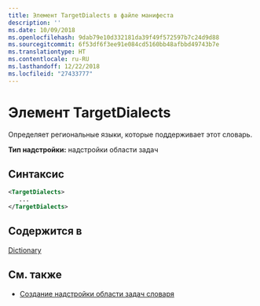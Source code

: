 ```yaml
---
title: Элемент TargetDialects в файле манифеста
description: ''
ms.date: 10/09/2018
ms.openlocfilehash: 9dab79e10d332181da39f49f572597b7c24d9d88
ms.sourcegitcommit: 6f53df6f3ee91e084cd5160bb48afbbd49743b7e
ms.translationtype: HT
ms.contentlocale: ru-RU
ms.lasthandoff: 12/22/2018
ms.locfileid: "27433777"
---
```

# <a name="targetdialects-element"></a>Элемент TargetDialects

Определяет региональные языки, которые поддерживает этот словарь.

**Тип надстройки:** надстройки области задач

## <a name="syntax"></a>Синтаксис

```XML
<TargetDialects>
   ...
</TargetDialects>
```

## <a name="contained-in"></a>Содержится в

[Dictionary](dictionary.md)

## <a name="see-also"></a>См. также

- [Создание надстройки области задач словаря](https://docs.microsoft.com/office/dev/add-ins/word/dictionary-task-pane-add-ins)
    
